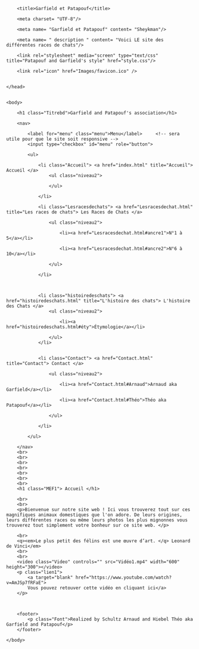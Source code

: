 <!DOCTYPE html PUBLIC "􀀀/ /W3C/ /DTD XHTML 1 . 0 S t r i c t / / EN"" h t t p : / /www.w3 . org /TR/ xhtml1 /DTD/ x h tml 1􀀀s t r i c t . d t d ">

<html xmlns= " h t t p s : / /www.w3 . org /TR/ xhtml1 / " xml : l ang= " f r ">
	<head>
	
		<title>Garfield et Patapouf</title>

		<meta charset= "UTF-8"/>

		<meta name= "Garfield et Patapouf" content= "Sheykman"/>

		<meta name= " description " content= "Voici LE site des différentes races de chats"/>

		<link rel="stylesheet" media="screen" type="text/css" title="Patapouf and Garfield's style" href="style.css"/>

		<link rel="icon" href="Images/favicon.ico" />
		

	</head>
	
	
	<body>

		<h1 class="Titrebd">Garfield and Patapouf's association</h1>
	
		<nav>
		
			<label for="menu" class="menu">Menu</label>		<!-- sera utile pour que le site soit responsive -->
			<input type="checkbox" id="menu" role="button">
			
			<ul>
				
				<li class="Accueil"> <a href="index.html" title="Accueil"> Accueil </a> 
					<ul class="niveau2">
						
					</ul>
					
				</li>
					
				<li class="Lesracesdechats"> <a href="Lesracesdechat.html" title="Les races de chats"> Les Races de Chats </a> 
					
					<ul class="niveau2">
						
						<li><a href="Lesracesdechat.html#ancre1">N°1 à 5</a></li>
							
						<li><a href="Lesracesdechat.html#ancre2">N°6 à 10</a></li>
							
					</ul>
					
				</li>
					
				
					
				<li class="histoiredeschats"> <a href="histoiredeschats.html" title="L'histoire des chats"> L'histoire des Chats </a>
					<ul class="niveau2">
						
						<li><a href="histoiredeschats.html#éty">Étymologie</a></li>
							
					</ul> 
				</li>
					
					
				<li class="Contact"> <a href="Contact.html" title="Contact"> Contact </a> 
				
					<ul class="niveau2">
						
						<li><a href="Contact.html#Arnaud">Arnaud aka Garfield</a></li>
							
						<li><a href="Contact.html#Théo">Théo aka Patapouf</a></li>
							
					</ul>
				
				</li>
				
			</ul>
			
		</nav>
		<br>
		<br>
		<br>
		<br>
		<br>
		<br>
		<br>
		<h1 class="MEF1"> Accueil </h1>
		
		<br>
		<br>
		<p>Bienvenue sur notre site web ! Ici vous trouverez tout sur ces magnifiques animaux domestiques que l'on adore. De leurs origines, leurs différentes races ou même leurs photos les plus mignonnes vous trouverez tout simplement votre bonheur sur ce site web. </p>
		
		<br>
		<q><em>Le plus petit des félins est une œuvre d’art. </q> Leonard de Vinci</em>
		<br>
		<br>
		<video class="Video" controls="" src="Vidéo1.mp4" width="600" height="300"></video>
		<p class="lien1"> 
			<a target="blank" href="https://www.youtube.com/watch?v=AmJSp7fRFaE">
			Vous pouvez retouver cette vidéo en cliquant ici</a>
		</p>



		<footer>
			<p class="Font">Realized by Schultz Arnaud and Hiebel Théo aka Garfield and Patapouf</p>
		</footer>
		
	</body>
	
	
	
	
	
	
	
	
	
	
	
	
	
</html>
